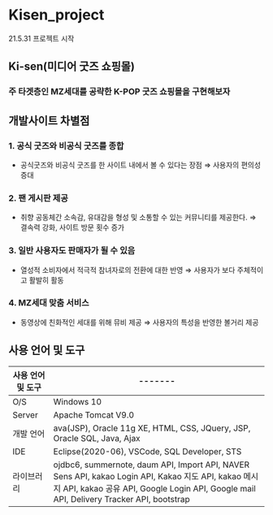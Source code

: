 # Kisen_project

21.5.31
프로젝트 시작

## Ki-sen(미디어 굿즈 쇼핑몰)

### 주 타겟층인 MZ세대를 공략한 K-POP 굿즈 쇼핑몰을 구현해보자

## 개발사이트 차별점
### 1. 공식 굿즈와 비공식 굿즈를 종합

- 공식굿즈와 비공식 굿즈를 한 사이트 내에서 볼 수 있다는 장점 ⇒ 사용자의 편의성 증대

### 2. 팬 게시판 제공

- 취향 공동체간 소속감, 유대감을 형성 및 소통할 수 있는 커뮤니티를 제공한다. ⇒ 결속력 강화, 사이트 방문 횟수 증가

### 3. 일반 사용자도 판매자가 될 수 있음

- 열성적 소비자에서 적극적 참녀자로의 전환에 대한 반영 ⇒ 사용자가 보다 주체적이고 활발히 활동

### 4. MZ세대 맞춤 서비스

- 동영상에 친화적인 세대를 위해 뮤비 제공 ⇒ 사용자의 특성을 반영한 볼거리 제공

## 사용 언어 및 도구

|사용 언어 및 도구|-------|
|------|------|
|O/S|Windows 10|
|Server|Apache Tomcat V9.0|
|개발 언어|ava(JSP), Oracle 11g XE, HTML, CSS, JQuery, JSP, Oracle SQL, Java, Ajax|
|IDE|Eclipse(2020-06), VSCode, SQL Developer, STS|
|라이브러리|ojdbc6, summernote, daum API, Import API, NAVER Sens API, kakao Login API, Kakao 지도 API, kakao 메시지 API, kakao 공유 API,  Google Login API, Google mail API, Delivery Tracker API, bootstrap|
